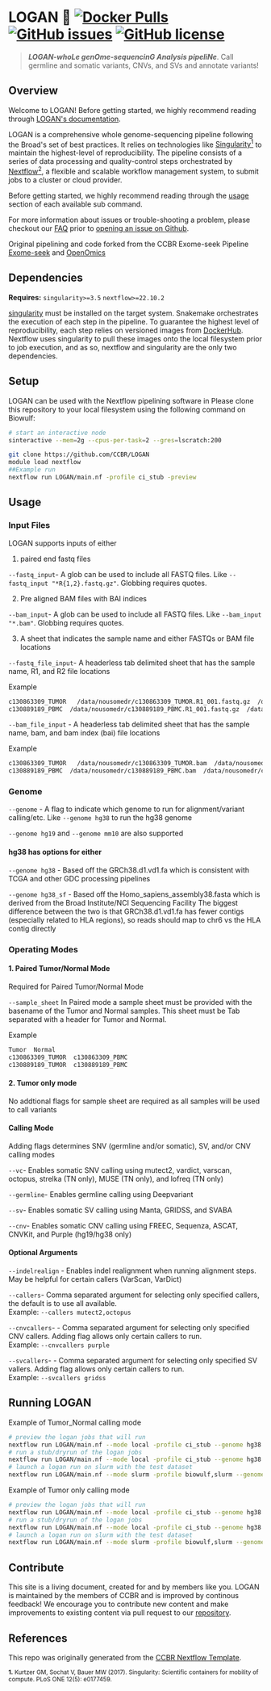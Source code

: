 # LOGAN 🔬 [![Docker Pulls](https://img.shields.io/docker/pulls/nciccbr/ccbr_wes_base)](https://hub.docker.com/r/nciccbr/ccbr_wes_base) [![GitHub issues](https://img.shields.io/github/issues/ccbr/LOGAN?color=brightgreen)](https://github.com/ccbr/LOGAN/issues)  [![GitHub license](https://img.shields.io/github/license/ccbr/LOGAN)](https://github.com/ccbr/LOGAN/blob/master/LICENSE) 

> **_LOGAN-whoLe genOme-sequencinG Analysis pipeliNe_**. Call germline and somatic variants, CNVs, and SVs and  annotate variants!

## Overview
Welcome to LOGAN! Before getting started, we highly recommend reading through [LOGAN's documentation](https://ccbr.github.io/LOGAN).

LOGAN is a comprehensive whole genome-sequencing pipeline following the Broad's set of best practices. It relies on technologies like [Singularity<sup>1</sup>](https://singularity.lbl.gov/) to maintain the highest-level of reproducibility. The pipeline consists of a series of data processing and quality-control steps orchestrated by [Nextflow<sup>2</sup>](https://nextflow.io/), a flexible and scalable workflow management system, to submit jobs to a cluster or cloud provider.

Before getting started, we highly recommend reading through the [usage](https://ccbr.github.io/LOGAN/usage/run/) section of each available sub command.

For more information about issues or trouble-shooting a problem, please checkout our [FAQ](faq/questions.md) prior to [opening an issue on Github](https://github.com/ccbr/LOGAN/issues).

Original pipelining and code forked from the CCBR Exome-seek Pipeline [Exome-seek](https://github.com/CCBR/XAVIER) and [OpenOmics](https://github.com/openOmics/genome-seek)

## Dependencies
**Requires:** `singularity>=3.5`  `nextflow>=22.10.2`

[singularity](https://singularity.lbl.gov/all-releases) must be installed on the target system. Snakemake orchestrates the execution of each step in the pipeline. To guarantee the highest level of reproducibility, each step relies on versioned images from [DockerHub](https://hub.docker.com/orgs/nciccbr/repositories). Nextflow uses singularity to pull these images onto the local filesystem prior to job execution, and as so, nextflow and singularity are the only two dependencies.

## Setup
LOGAN can be used with the Nextflow pipelining software in 
Please clone this repository to your local filesystem using the following command on Biowulf:

```bash
# start an interactive node
sinteractive --mem=2g --cpus-per-task=2 --gres=lscratch:200

git clone https://github.com/CCBR/LOGAN
module load nextflow
##Example run 
nextflow run LOGAN/main.nf -profile ci_stub -preview
```

## Usage

### Input Files
LOGAN supports inputs of either 
1) paired end fastq files

`--fastq_input`- A glob can be used to include all FASTQ files. Like `--fastq_input "*R{1,2}.fastq.gz"`. Globbing requires quotes.

2) Pre aligned BAM files with BAI indices 

`--bam_input`- A glob can be used to include all FASTQ files. Like `--bam_input "*.bam"`. Globbing requires quotes.

3) A sheet that indicates the sample name and either FASTQs or BAM file locations

`--fastq_file_input`-  A headerless tab delimited sheet that has the sample name, R1, and R2 file locations

Example
```bash
c130863309_TUMOR   /data/nousomedr/c130863309_TUMOR.R1_001.fastq.gz  /data/nousomedr/c130863309_TUMOR.R2_001.fastq.gz
c130889189_PBMC  /data/nousomedr/c130889189_PBMC.R1_001.fastq.gz  /data/nousomedr/c130889189_PBMC.R2_001.fastq.gz
```


`--bam_file_input` -  A headerless tab delimited sheet that has the sample name, bam, and bam index (bai) file locations

Example
```bash
c130863309_TUMOR   /data/nousomedr/c130863309_TUMOR.bam  /data/nousomedr/c130863309_TUMOR.bam.bai
c130889189_PBMC  /data/nousomedr/c130889189_PBMC.bam  /data/nousomedr/c130889189_PBMC.bam.bai
```

### Genome
`--genome` - A flag to indicate which genome to run for alignment/variant calling/etc. Like `--genome hg38` to run the hg38 genome

`--genome hg19` and `--genome mm10` are also supported 

#### hg38 has options for either  
`--genome hg38` - Based off the GRCh38.d1.vd1.fa which is consistent with TCGA and other GDC processing pipelines  

`--genome hg38_sf` - Based off the Homo_sapiens_assembly38.fasta which is derived from the Broad Institute/NCI Sequencing Facility
The biggest difference between the two is that GRCh38.d1.vd1.fa has fewer contigs (especially related to HLA regions), so reads should map to chr6 vs the HLA contig directly


### Operating Modes

#### 1.  Paired Tumor/Normal Mode 

Required for Paired Tumor/Normal Mode

`--sample_sheet` In Paired mode a sample sheet must be provided with the basename of the Tumor and Normal samples. This sheet must be Tab separated with a header for Tumor and Normal.  

Example
```bash
Tumor  Normal
c130863309_TUMOR  c130863309_PBMC
c130889189_TUMOR  c130889189_PBMC
```

#### 2.  Tumor only mode

No addtional flags for sample sheet are required as all samples will be used to call variants

#### Calling Mode

Adding flags determines SNV (germline and/or somatic), SV, and/or CNV calling modes

`--vc`- Enables somatic SNV calling using mutect2, vardict, varscan, octopus, strelka (TN only), MUSE (TN only), and lofreq (TN only)

`--germline`- Enables germline calling using Deepvariant

`--sv`- Enables somatic SV calling using Manta, GRIDSS, and SVABA

`--cnv`- Enables somatic CNV calling using FREEC, Sequenza, ASCAT, CNVKit, and Purple (hg19/hg38 only)



#### Optional Arguments
`--indelrealign` - Enables indel realignment when running alignment steps. May be helpful for certain callers (VarScan, VarDict)

`--callers`- Comma separated argument for selecting only specified callers, the default is to use all available.  
Example: `--callers mutect2,octopus`

`--cnvcallers`- - Comma separated argument for selecting only specified CNV callers. Adding flag allows only certain callers to run.  
Example: `--cnvcallers purple`

`--svcallers`- - Comma separated argument for selecting only specified SV vallers. Adding flag allows only certain callers to run.  
Example: `--svcallers gridss`

## Running LOGAN
Example of Tumor_Normal calling mode 
```bash
# preview the logan jobs that will run 
nextflow run LOGAN/main.nf --mode local -profile ci_stub --genome hg38 --sample_sheet samplesheet.tsv --outdir out --fastq_input "*R{1,2}.fastq.gz" -preview --vc --sv --cnv
# run a stub/dryrun of the logan jobs 
nextflow run LOGAN/main.nf --mode local -profile ci_stub --genome hg38 --sample_sheet samplesheet.tsv --outdir out --fastq_input "*R{1,2}.fastq.gz" -stub --vc --sv --cnv
# launch a logan run on slurm with the test dataset
nextflow run LOGAN/main.nf --mode slurm -profile biowulf,slurm --genome hg38 --sample_sheet samplesheet.tsv --outdir out --fastq_input "*R{1,2}.fastq.gz" --vc --sv --cnv 
```

Example of Tumor only calling mode 
```bash
# preview the logan jobs that will run 
nextflow run LOGAN/main.nf --mode local -profile ci_stub --genome hg38 --outdir out --fastq_input "*R{1,2}.fastq.gz" --callers octopus,mutect2 -preview --vc --sv --cnv
# run a stub/dryrun of the logan jobs 
nextflow run LOGAN/main.nf --mode local -profile ci_stub --genome hg38 --outdir out --fastq_input "*R{1,2}.fastq.gz" --callers octopus,mutect2 -stub --vc --sv --cnv
# launch a logan run on slurm with the test dataset
nextflow run LOGAN/main.nf --mode slurm -profile biowulf,slurm --genome hg38 --outdir out --fastq_input "*R{1,2}.fastq.gz" --callers octopus,mutect2 --vc --sv --cnv
```




## Contribute 
This site is a living document, created for and by members like you. LOGAN is maintained by the members of CCBR and is improved by continous feedback! We encourage you to contribute new content and make improvements to existing content via pull request to our [repository](https://github.com/ccbr/LOGAN/pulls).


## References
This repo was originally generated from the [CCBR Nextflow Template](https://github.com/CCBR/CCBR_NextflowTemplate).

<sup>**1.**  Kurtzer GM, Sochat V, Bauer MW (2017). Singularity: Scientific containers for mobility of compute. PLoS ONE 12(5): e0177459.</sup>  
